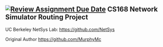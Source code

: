 [![Review Assignment Due Date](https://classroom.github.com/assets/deadline-readme-button-24ddc0f5d75046c5622901739e7c5dd533143b0c8e959d652212380cedb1ea36.svg)](https://classroom.github.com/a/g-7i7bPI)
CS168 Network Simulator Routing Project
------

UC Berkeley NetSys Lab:
  https://github.com/NetSys

Original Author
  https://github.com/MurphyMc
